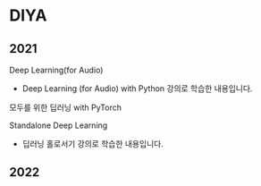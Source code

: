 # DIYA

## 2021
Deep Learning(for Audio)
- Deep Learning (for Audio) with Python 강의로 학습한 내용입니다.


모두를 위한 딥러닝 with PyTorch
   
Standalone Deep Learning
- 딥러닝 홀로서기 강의로 학습한 내용입니다.


## 2022
